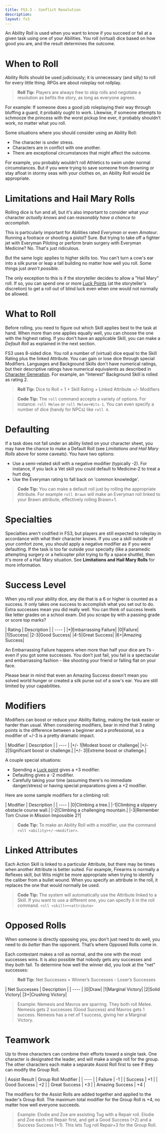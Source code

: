 ```yaml
---
title: FS3.3 - Conflict Resolution
description:
layout: fs3
---
```


An Ability Roll is used when you want to know if you succeed or fail at a given task using one of your Abilities.   You roll (virtual) dice based on how good you are, and the result determines the outcome.

<a name="when-to-roll"/>

# When to Roll

Ability Rolls should be used judiciously; it is unnecessary (and silly) to roll for every little thing. RPGs are about *role*play not *roll*play.

> <i class="fa fa-cubes" aria-hidden="true"></i>  **Roll Tip:** Players are always free to skip rolls and negotiate a resolution as befits the story, as long as everyone agrees.

For example: If someone does a good job roleplaying their way through bluffing a guard, it probably ought to work. Likewise, if someone attempts to schmooze the princess with the worst pickup line ever, it probably shouldn’t work, no matter what you roll.

Some situations where you should consider using an Ability Roll:

* The character is under stress.
* Characters are in conflict with one another.
* There are exceptional circumstances that might affect the outcome.

For example, you probably wouldn’t roll Athletics to swim under normal circumstances. But if you were trying to save someone from drowning or stay afloat in stormy seas with your clothes on, an Ability Roll would be appropriate.

<a name="hail-mary"/>

# Limitations and Hail Mary Rolls

Rolling dice is fun and all, but it's also important to consider what your character *actually knows* and can *reasonably have a chance to accomplish*.  

This is particularly important for Abilities rated *Everyman* or even *Amateur*.  Running a footrace or shooting a pistol?  Sure.  But trying to take off a fighter jet with Everyman Piloting or perform brain surgery with Everyman Medicine?  No.  That's just ridiculous.

But the same logic applies to higher skills too.  You can't turn a cow's ear into a silk purse or leap a tall building no matter how well you roll.  Some things just *aren't possible*.

The only exception to this is if the storyteller decides to allow a "Hail Mary" roll.  If so, you can spend one or more [Luck Points](/fs3-3/luck) (at the storyteller's discretion) to get a roll out of blind luck even when one would not normally be allowed.

<a name="what-to-roll"/>

# What to Roll

Before rolling, you need to figure out which Skill applies best to the task at hand.  When more than one applies equally well, you can choose the one with the highest rating.  If you don't have an applicable Skill, you can make a *Default Roll* as explained in the next section.

FS3 uses 8-sided dice.  You roll a number of (virtual) dice equal to the Skill Rating plus the linked Attribute.  You can gain or lose dice through special Modifiers.   Languages and Background Skills don't have numerical ratings, but their descriptive ratings have numerical equivalents as described in [Character Generation](/fs3/fs3-3/chargen).  For example, an "Interest" Background Skill is rolled as rating 2.

> <i class="fa fa-cubes" aria-hidden="true"></i>  **Roll Tip:** Dice to Roll = 1 + Skill Rating + Linked Attribute +/- Modifiers

> <i class="fa fa-codepen" aria-hidden="true"></i> **Code Tip:** The `roll` command accepts a variety of options.  For instance:  `roll Melee` or `roll Melee+Wits-1`.   You can even specify a number of dice (handy for NPCs) like `roll 4`. 

<a name="defaulting"/>

# Defaulting

If a task does not fall under an ability listed on your character sheet, you may have the chance to make a Default Roll (see *Limitations and Hail Mary Rolls* above for some caveats).   You have two options:

* Use a semi-related skill with a negative modifier (typically -2).  For instance, if you lack a Vet skill you could default to Medicine-2 to treat a hurt dog.
* Use the Everyman rating to fall back on 'common knowledge'.

> <i class="fa fa-codepen" aria-hidden="true"></i> **Code Tip:** You can make a default roll just by rolling the appropriate Attribute.  For example `roll Brawn` will make an Everyman roll linked to your Brawn attribute, effectively rolling Brawn+1.

<a name="specialties"/>

# Specialties

Specialties aren't codified in FS3, but players are still expected to roleplay in accordance with what their character knows.  If you use a skill outside of your comfort zone, you should apply a negative modifier as if you were defaulting.  If the task is too far outside your specialty (like a paramedic attempting surgery or a helicopter pilot trying to fly a space shuttle), then it's more of a Hail Mary situation.  See **Limitations and Hail Mary Rolls** for more information.

<a name="success-level"/>

# Success Level

When you roll your ability dice, any die that is a 6 or higher is counted as a success.   It only takes one success to accomplish what you set out to do.  Extra successes mean you did really well.   You can think of success levels like letter grades on a school exam.  Did you scrape by with a passing grade or score top marks?

| Rating | Description |
| ---- |
|*|Embarrassing Failure|
|0|Failure|
|1|Success|
|2-3|Good Success|
|4-5|Great Success|
|6+|Amazing Success|

An Embarrassing Failure happens when more than half your dice are 1’s - even if you got some successes.   You don’t just fail, you fail is a spectacular and embarrassing fashion - like shooting your friend or falling flat on your face.

Please bear in mind that even an Amazing Success doesn't mean you solved world hunger or created a silk purse out of a sow's ear. You are still limited by your capabilities.

<a name="modifiers"/>

# Modifiers

Modifiers can boost or reduce your Ability Rating, making the task easier or harder than usual.  When considering modifiers, bear in mind that 3 rating points is the difference between a beginner and a professional, so a modifier of +/-3 is a pretty dramatic impact.

| Modifier | Description |
| ---- |
|+/- 1|Modest boost or challenge|
|+/- 2|Significant boost or challenge.|
|+/- 3|Extreme boost or challenge.|

A couple special situations:

* Spending a [Luck point](/fs3/fs3-3/luck) gives a +3 modifier.
* Defaulting gives a -2 modifier.
* Carefully taking your time (assuming there's no immediate danger/stress) or having special preparations gives a +2 modifier.

Here are some sample modifiers for a climbing roll:

| Modifier | Description |
| ---- |
|0|Climbing a tree.|
|-1|Climbing a slippery obstacle course wall.|
|-2|Climbing a challenging mountain.|
|-3|Remember Tom Cruise in Mission Impossible 2?|

> <i class="fa fa-codepen" aria-hidden="true"></i> **Code Tip:** To make an Ability Roll with a modifier, use the command `roll <ability>+/-<modifier>`.

<a name="linked-attributes"/>

# Linked Attributes

Each Action Skill is linked to a particular Attribute, but there may be times when another Attribute is better suited.  For example, Firearms is normally a Reflexes skill, but Wits might be more appropriate when trying to identify the caliber from a bullet wound.  When you specify an attribute in the roll, it replaces the one that would normally be used.

> <i class="fa fa-codepen" aria-hidden="true"></i> **Code Tip:** The system will automatically use the Attribute linked to a Skill.  If you want to use a different one, you can specify it in the roll command.  `roll <skill>+<attribute>`

<a name="opposed-rolls"/>

# Opposed Rolls

When someone is directly opposing you, you don’t just need to do well, you need to do *better* than the opponent.  That’s where Opposed Rolls come in.

Each contestant makes a roll as normal, and the one with the most successes wins.   It is also possible that nobody gets any successes and they both fail.  To determine how well the winner did, you look at the "net" successes:

> <i class="fa fa-cubes" aria-hidden="true"></i>  **Roll Tip:** Net Successes = Winner’s Successes - Loser’s Successes

| Net Successes | Description |
| ---- |
|0|Draw|
|1|Marginal Victory|
|2|Solid Victory|
|3+|Crushing Victory|

> Example: Nemesis and Mavros are sparring.  They both roll Melee.  Nemesis gets 2 successes (Good Success) and Mavros gets 1 success.  Nemesis has a net of 1 success, giving her a Marginal Victory.

<a name="teamwork"/>

# Teamwork

Up to three characters can combine their efforts toward a single task.   One character is designated the leader, and will make a single roll for the group.  The other characters each make a separate Assist Roll first to see if they can modify the Group Roll.

| Assist Result | Group Roll Modifier |
| ---- |
| Failure | -1  |
| Success | +1  |
| Good Success | +2  |
| Great Success | +3  |
| Amazing Success | +4  |

The modifiers for the Assist Rolls are added together and applied to the leader's Group Roll.  The maximum total modifier for the Group Roll is +4, no matter how well everyone succeeds.

> Example: Elodie and Zoe are assisting Tug with a Repair roll. Elodie and Zoe each roll Repair first, and get a Good Success (+2) and a Success Success (+1).  This lets Tug roll Repair+3 for the Group Roll.


